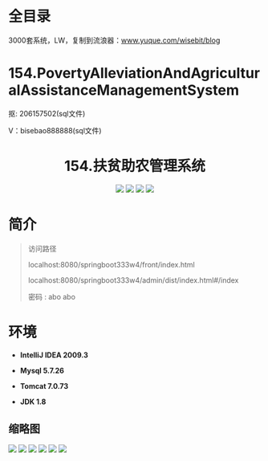 # 全目录

3000套系统，LW，复制到流浪器：www.yuque.com/wisebit/blog
# 154.PovertyAlleviationAndAgriculturalAssistanceManagementSystem

<p>抠: 206157502(sql文件)</p>
<p>V：bisebao888888(sql文件)</p>

<p><h1 align="center">154.扶贫助农管理系统</h1></p>


<p align="center">
	<img src="https://img.shields.io/badge/jdk-1.8-orange.svg"/>
    <img src="https://img.shields.io/badge/springBoot-5.x-lightgrey.svg"/>
    <img src="https://img.shields.io/badge/vue-3.x-blue.svg"/>
    <img src="https://img.shields.io/badge/mysql-5.x-yellow.svg"/>
</p>

# 简介
>
> 

>访问路径
>
> localhost:8080/springboot333w4/front/index.html
>
> localhost:8080/springboot333w4/admin/dist/index.html#/index
>
> 密码 : abo abo


# 环境

- <b>IntelliJ IDEA 2009.3</b>

- <b>Mysql 5.7.26</b>

- <b>Tomcat 7.0.73</b>

- <b>JDK 1.8</b>




## 缩略图

![](https://bitwise.oss-cn-heyuan.aliyuncs.com/2024/9/10/c13263ab-e540-41fa-b0ed-024dd33c31b3.png)
![](https://bitwise.oss-cn-heyuan.aliyuncs.com/2024/9/10/3e10b39e-06b5-4d66-9d89-f1103634852b.png)
![](https://bitwise.oss-cn-heyuan.aliyuncs.com/2024/9/10/58961817-2fb4-442b-b07e-ac16c842553b.png)
![](https://bitwise.oss-cn-heyuan.aliyuncs.com/2024/9/10/411f8b76-6a86-46be-97cf-daf1423df6c5.png)
![](https://bitwise.oss-cn-heyuan.aliyuncs.com/2024/9/10/39b506f0-e30d-49ce-89b4-f1609d4b2e17.png)
![](https://bitwise.oss-cn-heyuan.aliyuncs.com/2024/9/10/2a99aac8-26ed-496e-ba1c-b3c6464129a0.png)




